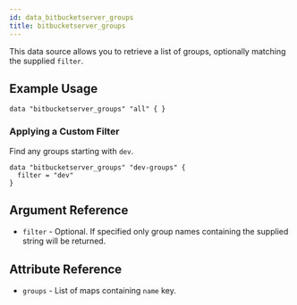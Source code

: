 ```yaml
---
id: data_bitbucketserver_groups
title: bitbucketserver_groups
---
```


This data source allows you to retrieve a list of groups, optionally matching the supplied `filter`.

## Example Usage

```hcl
data "bitbucketserver_groups" "all" { }
```

### Applying a Custom Filter

Find any groups starting with `dev`.
 
```hcl
data "bitbucketserver_groups" "dev-groups" {
  filter = "dev"
}
```

## Argument Reference

* `filter` - Optional. If specified only group names containing the supplied string will be returned.

## Attribute Reference

* `groups` - List of maps containing `name` key.
